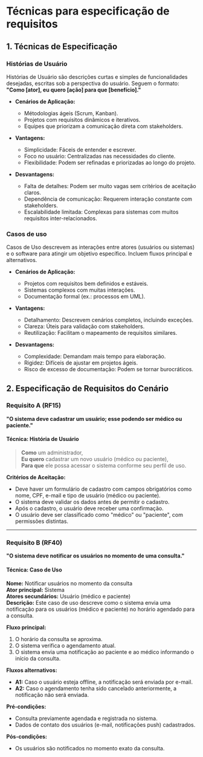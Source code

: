 # Técnicas para especificação de requisitos

## 1. Técnicas de Especificação

### Histórias de Usuário

Histórias de Usuário são descrições curtas e simples de funcionalidades desejadas, escritas sob a perspectiva do usuário. Seguem o formato:
**"Como [ator], eu quero [ação] para que [benefício]."**

- **Cenários de Aplicação:**
  - Métodologias ágeis (Scrum, Kanban).
  - Projetos com requisitos dinâmicos e iterativos.
  - Equipes que priorizam a comunicação direta com stakeholders.

- **Vantagens:**
  - Simplicidade: Fáceis de entender e escrever.
  - Foco no usuário: Centralizadas nas necessidades do cliente.
  - Flexibilidade: Podem ser refinadas e priorizadas ao longo do projeto.

- **Desvantagens:**
  - Falta de detalhes: Podem ser muito vagas sem critérios de aceitação claros.
  - Dependência de comunicação: Requerem interação constante com stakeholders.
  - Escalabilidade limitada: Complexas para sistemas com muitos requisitos inter-relacionados.

### Casos de uso

Casos de Uso descrevem as interações entre atores (usuários ou sistemas) e o software para atingir um objetivo específico. Incluem fluxos principal e alternativos.

- **Cenários de Aplicação:**
  - Projetos com requisitos bem definidos e estáveis.
  - Sistemas complexos com muitas interações.
  - Documentação formal (ex.: processos em UML).

- **Vantagens:**
  - Detalhamento: Descrevem cenários completos, incluindo exceções.
  - Clareza: Úteis para validação com stakeholders.
  - Reutilização: Facilitam o mapeamento de requisitos similares.

- **Desvantagens:**
  - Complexidade: Demandam mais tempo para elaboração.
  - Rigidez: Difíceis de ajustar em projetos ágeis.
  - Risco de excesso de documentação: Podem se tornar burocráticos.
    
## 2. Especificação de Requisitos do Cenário

### Requisito A (RF15)  
**"O sistema deve cadastrar um usuário; esse podendo ser médico ou paciente."**

#### Técnica: História de Usuário

> **Como** um administrador,  
> **Eu quero** cadastrar um novo usuário (médico ou paciente),  
> **Para que** ele possa acessar o sistema conforme seu perfil de uso.

**Critérios de Aceitação:**
- Deve haver um formulário de cadastro com campos obrigatórios como nome, CPF, e-mail e tipo de usuário (médico ou paciente).
- O sistema deve validar os dados antes de permitir o cadastro.
- Após o cadastro, o usuário deve receber uma confirmação.
- O usuário deve ser classificado como "médico" ou "paciente", com permissões distintas.

---

### Requisito B (RF40)  
**"O sistema deve notificar os usuários no momento de uma consulta."**

#### Técnica: Caso de Uso

**Nome:** Notificar usuários no momento da consulta  
**Ator principal:** Sistema  
**Atores secundários:** Usuário (médico e paciente)  
**Descrição:** Este caso de uso descreve como o sistema envia uma notificação para os usuários (médico e paciente) no horário agendado para a consulta.

**Fluxo principal:**
1. O horário da consulta se aproxima.
2. O sistema verifica o agendamento atual.
3. O sistema envia uma notificação ao paciente e ao médico informando o início da consulta.

**Fluxos alternativos:**
- **A1:** Caso o usuário esteja offline, a notificação será enviada por e-mail.
- **A2:** Caso o agendamento tenha sido cancelado anteriormente, a notificação não será enviada.

**Pré-condições:**
- Consulta previamente agendada e registrada no sistema.
- Dados de contato dos usuários (e-mail, notificações push) cadastrados.

**Pós-condições:**
- Os usuários são notificados no momento exato da consulta.
